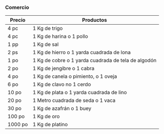 ### Comercio
| Precio  | Productos                                           |
| ------- | --------------------------------------------------- |
| 4 pc    | 1 Kg de trigo                                       |
| 4 pc    | 1 Kg de harina o 1 pollo                            |
| 1 pp    | 1 Kg de sal                                         |
| 2 ps    | 1 Kg de hierro o 1 yarda cuadrada de lona           |
| 1 po    | 1 Kg de cobre o 1 yarda cuadrada de tela de algodón |
| 2 po    | 1 Kg de jengibre o 1 cabra                          |
| 4 po    | 1 Kg de canela o pimiento, o 1 oveja                |
| 6 po    | 1 Kg de clavo no 1 cerdo                            |
| 10 po   | 1 Kg de plata o 1 yarda cuadrada de lino            |
| 20 po   | 1 Metro cuadrada de seda o 1 vaca                   |
| 30 po   | 1 Kg de azafrán o 1 buey                            |
| 100 po  | 1 Kg de oro                                         |
| 1000 po | 1 Kg de platino                                     |
